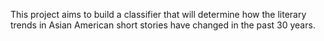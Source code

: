 This project aims to build a classifier that will determine how the literary trends in Asian American short stories have changed in the past 30 years.
